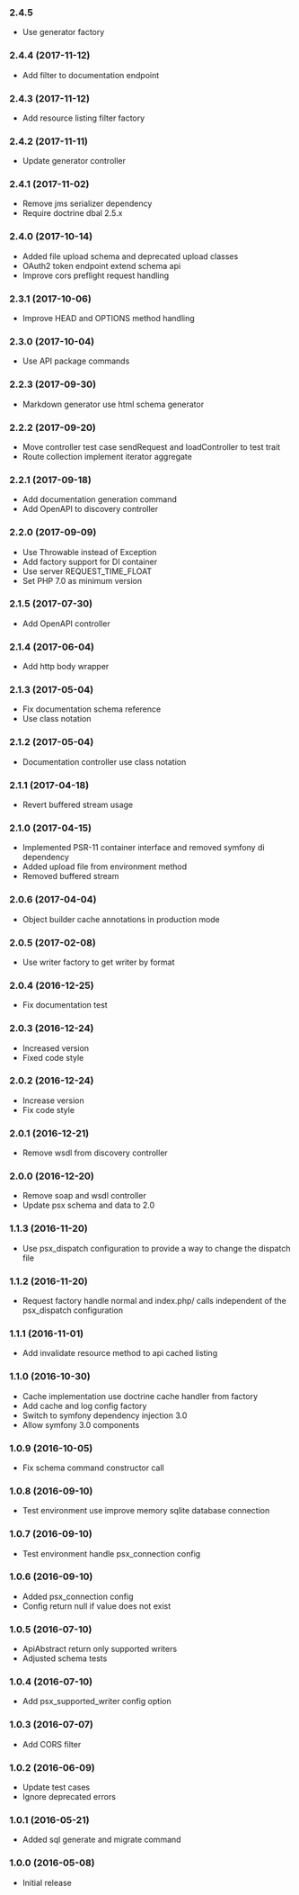 
### 2.4.5

* Use generator factory

### 2.4.4 (2017-11-12)

* Add filter to documentation endpoint

### 2.4.3 (2017-11-12)

* Add resource listing filter factory

### 2.4.2 (2017-11-11)

* Update generator controller

### 2.4.1 (2017-11-02)

* Remove jms serializer dependency
* Require doctrine dbal 2.5.x

### 2.4.0 (2017-10-14)

* Added file upload schema and deprecated upload classes
* OAuth2 token endpoint extend schema api
* Improve cors preflight request handling

### 2.3.1 (2017-10-06)

* Improve HEAD and OPTIONS method handling

### 2.3.0 (2017-10-04)

* Use API package commands

### 2.2.3 (2017-09-30)

* Markdown generator use html schema generator

### 2.2.2 (2017-09-20)

* Move controller test case sendRequest and loadController to test trait
* Route collection implement iterator aggregate

### 2.2.1 (2017-09-18)

* Add documentation generation command
* Add OpenAPI to discovery controller

### 2.2.0 (2017-09-09)

* Use Throwable instead of Exception
* Add factory support for DI container
* Use server REQUEST_TIME_FLOAT
* Set PHP 7.0 as minimum version

### 2.1.5 (2017-07-30)

* Add OpenAPI controller

### 2.1.4 (2017-06-04)

* Add http body wrapper

### 2.1.3 (2017-05-04)

* Fix documentation schema reference
* Use class notation

### 2.1.2 (2017-05-04)

* Documentation controller use class notation

### 2.1.1 (2017-04-18)

* Revert buffered stream usage

### 2.1.0 (2017-04-15)

* Implemented PSR-11 container interface and removed symfony di dependency
* Added upload file from environment method
* Removed buffered stream

### 2.0.6 (2017-04-04)

* Object builder cache annotations in production mode

### 2.0.5 (2017-02-08)

* Use writer factory to get writer by format

### 2.0.4 (2016-12-25)

* Fix documentation test

### 2.0.3 (2016-12-24)

* Increased version
* Fixed code style

### 2.0.2 (2016-12-24)

* Increase version
* Fix code style

### 2.0.1 (2016-12-21)

* Remove wsdl from discovery controller

### 2.0.0 (2016-12-20)

* Remove soap and wsdl controller
* Update psx schema and data to 2.0

### 1.1.3 (2016-11-20)

* Use psx_dispatch configuration to provide a way to change the dispatch file

### 1.1.2 (2016-11-20)

* Request factory handle normal and index.php/ calls independent of the
  psx_dispatch configuration

### 1.1.1 (2016-11-01)

* Add invalidate resource method to api cached listing

### 1.1.0 (2016-10-30)

* Cache implementation use doctrine cache handler from factory
* Add cache and log config factory
* Switch to symfony dependency injection 3.0
* Allow symfony 3.0 components

### 1.0.9 (2016-10-05)

* Fix schema command constructor call

### 1.0.8 (2016-09-10)

* Test environment use improve memory sqlite database connection

### 1.0.7 (2016-09-10)

* Test environment handle psx_connection config

### 1.0.6 (2016-09-10)

* Added psx_connection config
* Config return null if value does not exist

### 1.0.5 (2016-07-10)

* ApiAbstract return only supported writers
* Adjusted schema tests

### 1.0.4 (2016-07-10)

* Add psx_supported_writer config option

### 1.0.3 (2016-07-07)

* Add CORS filter

### 1.0.2 (2016-06-09)

* Update test cases
* Ignore deprecated errors

### 1.0.1 (2016-05-21)

* Added sql generate and migrate command

### 1.0.0 (2016-05-08)

* Initial release
